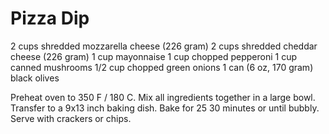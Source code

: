 # Pizza Dip

2 cups shredded mozzarella cheese (226 gram)
2 cups shredded cheddar cheese (226 gram)
1 cup mayonnaise 
1 cup chopped pepperoni 
1 cup canned mushrooms
1/2 cup chopped green onions
1 can (6 oz, 170 gram) black olives

Preheat oven to 350 F / 180 C. Mix all ingredients together in a large bowl. Transfer to a 9x13 inch baking dish. Bake for 25 30 minutes or until bubbly. Serve with crackers or chips.